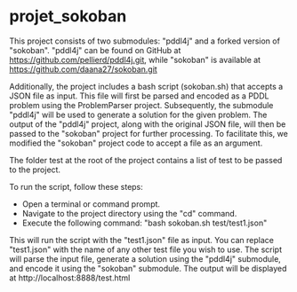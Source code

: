 # projet_sokoban

This project consists of two submodules: "pddl4j" and a forked version of "sokoban". "pddl4j" can be found on GitHub at https://github.com/pellierd/pddl4j.git, while "sokoban" is available at https://github.com/daana27/sokoban.git

Additionally, the project includes a bash script (sokoban.sh) that accepts a JSON file as input. This file will first be parsed and encoded as a PDDL problem using the ProblemParser project. Subsequently, the submodule "pddl4j" will be used to generate a solution for the given problem. The output of the "pddl4j" project, along with the original JSON file, will then be passed to the "sokoban" project for further processing. To facilitate this, we modified the "sokoban" project code to accept a file as an argument.
 
The folder test at the root of the project contains a list of test to be passed to the project.


To run the script, follow these steps:

- Open a terminal or command prompt.
- Navigate to the project directory using the "cd" command.
- Execute the following command: "bash sokoban.sh test/test1.json"

This will run the script with the "test1.json" file as input. You can replace "test1.json" with the name of any other test file you wish to use. The script will parse the input file, generate a solution using the "pddl4j" submodule, and encode it using the "sokoban" submodule. The output will be displayed at http://localhost:8888/test.html



